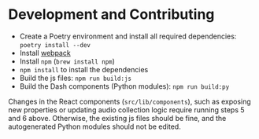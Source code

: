 



# Development and Contributing
- Create a Poetry environment and install all required dependencies: `poetry install --dev`
- Install [webpack](https://webpack.js.org/)
- Install `npm` (`brew install npm`)
- `npm install` to install the dependencies
- Build the js files: `npm run build:js`
- Build the Dash components (Python modules): `npm run build:py`

Changes in the React components  (`src/lib/components`), such as exposing new properties or updating audio collection logic require running steps 5 and 6 above. Otherwise, the existing js files should be fine, and the autogenerated Python modules should not be edited.
